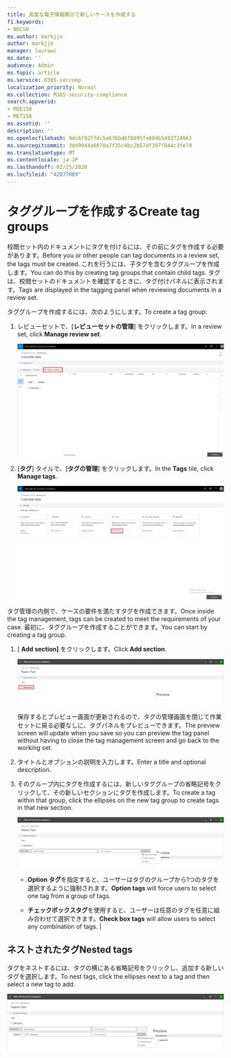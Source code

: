 ```yaml
---
title: 高度な電子情報開示で新しいケースを作成する
f1.keywords:
- NOCSH
ms.author: markjjo
author: markjjo
manager: laurawi
ms.date: ''
audience: Admin
ms.topic: article
ms.service: O365-seccomp
localization_priority: Normal
ms.collection: M365-security-compliance
search.appverid:
- MOE150
- MET150
ms.assetid: ''
description: ''
ms.openlocfilehash: 9dc6f92ffdc5a676bd6f8895fe884b5493724963
ms.sourcegitcommit: 3dd9944a6070a7f35c4bc2b57df397f844c3fe79
ms.translationtype: MT
ms.contentlocale: ja-JP
ms.lasthandoff: 02/15/2020
ms.locfileid: "42077089"
---
```

# <a name="create-tag-groups"></a><span data-ttu-id="69eef-102">タググループを作成する</span><span class="sxs-lookup"><span data-stu-id="69eef-102">Create tag groups</span></span>

<span data-ttu-id="69eef-103">校閲セット内のドキュメントにタグを付けるには、その前にタグを作成する必要があります。</span><span class="sxs-lookup"><span data-stu-id="69eef-103">Before you or other people can tag documents in a review set, the tags must be created.</span></span> <span data-ttu-id="69eef-104">これを行うには、子タグを含むタググループを作成します。</span><span class="sxs-lookup"><span data-stu-id="69eef-104">You can do this by creating tag groups that contain child tags.</span></span> <span data-ttu-id="69eef-105">タグは、校閲セットのドキュメントを確認するときに、タグ付けパネルに表示されます。</span><span class="sxs-lookup"><span data-stu-id="69eef-105">Tags are displayed in the tagging panel when reviewing documents in a review set.</span></span>

<span data-ttu-id="69eef-106">タググループを作成するには、次のようにします。</span><span class="sxs-lookup"><span data-stu-id="69eef-106">To create a tag group:</span></span>

1.  <span data-ttu-id="69eef-107">レビューセットで、[**レビューセットの管理**] をクリックします。</span><span class="sxs-lookup"><span data-stu-id="69eef-107">In a review set, click **Manage review set**.</span></span>

    ![[校閲セットの管理] をクリックします。](../media/ED-managews.png)

2.  <span data-ttu-id="69eef-109">[**タグ**] タイルで、[**タグの管理**] をクリックします。</span><span class="sxs-lookup"><span data-stu-id="69eef-109">In the **Tags** tile, click **Manage tags**.</span></span>

    ![タグタイルの [タグの管理] をクリックします。](../media/ED-managetags.png)

<span data-ttu-id="69eef-111">タグ管理の内側で、ケースの要件を満たすタグを作成できます。</span><span class="sxs-lookup"><span data-stu-id="69eef-111">Once inside the tag management, tags can be created to meet the requirements of your case.</span></span> <span data-ttu-id="69eef-112">最初に、タググループを作成することができます。</span><span class="sxs-lookup"><span data-stu-id="69eef-112">You can start by creating a tag group.</span></span>

1.  <span data-ttu-id="69eef-113">[ **Add section]** をクリックします。</span><span class="sxs-lookup"><span data-stu-id="69eef-113">Click **Add section**.</span></span>

    ![タググループを追加する](../media/ED-addtagsection.png)

    <span data-ttu-id="69eef-115">保存するとプレビュー画面が更新されるので、タグの管理画面を閉じて作業セットに戻る必要なしに、タグパネルをプレビューできます。</span><span class="sxs-lookup"><span data-stu-id="69eef-115">The preview screen will update when you save so you can preview the tag panel without having to close the tag management screen and go back to the working set.</span></span>

2. <span data-ttu-id="69eef-116">タイトルとオプションの説明を入力します。</span><span class="sxs-lookup"><span data-stu-id="69eef-116">Enter a title and optional description.</span></span> 

3. <span data-ttu-id="69eef-117">そのグループ内にタグを作成するには、新しいタググループの省略記号をクリックして、その新しいセクションにタグを作成します。</span><span class="sxs-lookup"><span data-stu-id="69eef-117">To create a tag within that group, click the ellipses on the new tag group to create tags in that new section.</span></span>
    
    ![タググループ内のタグの作成](../media/ED-createtag.png)

   - <span data-ttu-id="69eef-119">**Option タグ**を指定すると、ユーザーはタグのグループから1つのタグを選択するように強制されます。</span><span class="sxs-lookup"><span data-stu-id="69eef-119">**Option tags** will force users to select one tag from a group of tags.</span></span>
   
   - <span data-ttu-id="69eef-120">**チェックボックスタグ**を使用すると、ユーザーは任意のタグを任意に組み合わせて選択できます。</span><span class="sxs-lookup"><span data-stu-id="69eef-120">**Check box tags** will allow users to select any combination of tags.</span></span> |

## <a name="nested-tags"></a><span data-ttu-id="69eef-121">ネストされたタグ</span><span class="sxs-lookup"><span data-stu-id="69eef-121">Nested tags</span></span>

<span data-ttu-id="69eef-122">タグをネストするには、タグの横にある省略記号をクリックし、追加する新しいタグを選択します。</span><span class="sxs-lookup"><span data-stu-id="69eef-122">To nest tags, click the ellipses next to a tag and then select a new tag to add.</span></span>

![タグのネスト](../media/ED-tagnesting.png)

